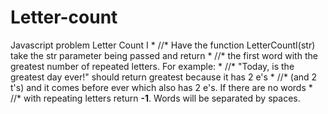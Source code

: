 # Letter-count
Javascript problem
Letter Count I                                                                      *
//*  Have the function LetterCountI(str) take the str parameter being passed and return  *
//*  the first word with the greatest number of repeated letters. For example:           *
//*  "Today, is the greatest day ever!" should return greatest because it has 2 e's      *
//*  (and 2 t's) and it comes before ever which also has 2 e's. If there are no words    *
//*  with repeating letters return <b>-1</b>. Words will be separated by spaces.      
